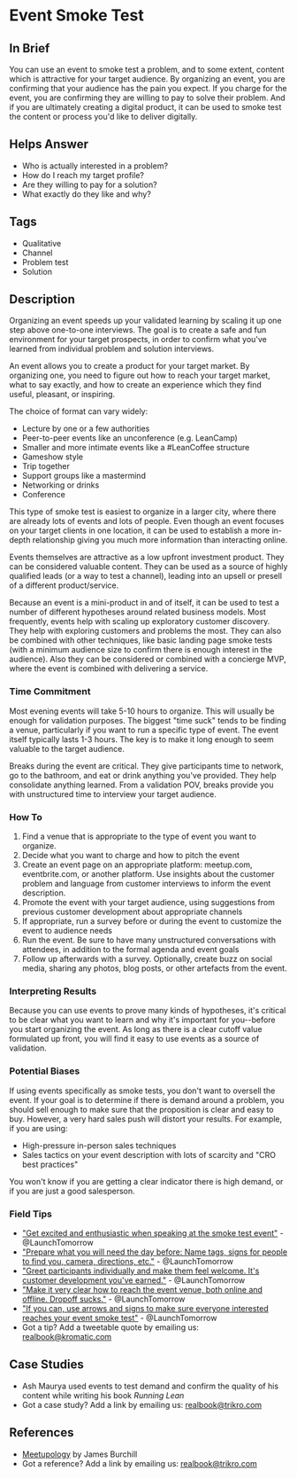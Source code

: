 # Event Smoke Test

## In Brief

You can use an event to smoke test a problem, and to some extent, content which is attractive for your target audience. By organizing an event, you are confirming that your audience has the pain you expect. If you charge for the event, you are confirming they are willing to pay to solve their problem. And if you are ultimately creating a digital product, it can be used to smoke test the content or process you'd like to deliver digitally.

## Helps Answer

* Who is actually interested in a problem?
* How do I reach my target profile? 
* Are they willing to pay for a solution?
* What exactly do they like and why?

## Tags

* Qualitative
* Channel
* Problem test
* Solution

## Description

Organizing an event speeds up your validated learning by scaling it up one step above one-to-one interviews. The goal is to create a safe and fun environment for your target prospects, in order to confirm what you've learned from individual problem and solution interviews.

An event allows you to create a product for your target market. By organizing one, you need to figure out how to reach your target market, what to say exactly, and how to create an experience which they find useful, pleasant, or inspiring.

The choice of format can vary widely:

* Lecture by one or a few authorities
* Peer-to-peer events like an unconference \(e.g. LeanCamp\)
* Smaller and more intimate events like a \#LeanCoffee structure
* Gameshow style 
* Trip together
* Support groups like a mastermind
* Networking or drinks 
* Conference

This type of smoke test is easiest to organize in a larger city, where there are already lots of events and lots of people. Even though an event focuses on your target clients in one location, it can be used to establish a more in-depth relationship giving you much more information than interacting online.

Events themselves are attractive as a low upfront investment product. They can be considered valuable content. They can be used as a source of highly qualified leads \(or a way to test a channel\), leading into an upsell or presell of a different product/service.

Because an event is a mini-product in and of itself, it can be used to test a number of different hypotheses around related business models. Most frequently, events help with scaling up exploratory customer discovery. They help with exploring customers and problems the most. They can also be combined with other techniques, like basic landing page smoke tests \(with a minimum audience size to confirm there is enough interest in the audience\). Also they can be considered or combined with a concierge MVP, where the event is combined with delivering a service.

### Time Commitment

Most evening events will take 5-10 hours to organize. This will usually be enough for validation purposes. The biggest "time suck" tends to be finding a venue, particularly if you want to run a specific type of event. The event itself typically lasts 1-3 hours. The key is to make it long enough to seem valuable to the target audience.

Breaks during the event are critical. They give participants time to network, go to the bathroom, and eat or drink anything you've provided. They help consolidate anything learned. From a validation POV, breaks  provide you with unstructured time to interview your target audience.

### How To

1. Find a venue that is appropriate to the type of event you want to organize.
2. Decide what you want to charge and how to pitch the event
3. Create an event page on an appropriate platform: meetup.com, eventbrite.com, or another platform. Use insights about the customer problem and language from customer interviews to inform the event description.
4. Promote the event with your target audience, using suggestions from previous customer development about appropriate channels
5. If appropriate, run a survey before or during the event to customize the event to audience needs
6. Run the event. Be sure to have many unstructured conversations with attendees, in addition to the formal agenda and event goals
7. Follow up afterwards with a survey. Optionally, create buzz on social media, sharing any photos, blog posts, or other artefacts from the event.

### Interpreting Results

Because you can use events to prove many kinds of hypotheses, it's critical to be clear what you want to learn and why it's important for you--before you start organizing the event. As long as there is a clear cutoff value formulated up front, you will find it easy to use events as a source of validation.

### Potential Biases

If using events specifically as smoke tests, you don't want to oversell the event. If your goal is to determine if there is demand around a problem, you should sell enough to make sure that the proposition is clear and easy to buy. However, a very hard sales push will distort your results. For example, if you are using:

* High-pressure in-person sales techniques 
* Sales tactics on your event description with lots of scarcity and "CRO best practices"

You won't know if you are getting a clear indicator there is high demand, or if you are just a good salesperson.

### Field Tips

* ["Get excited and enthusiastic when speaking at the smoke test event"](https://ctt.ec/E2p33) - @LaunchTomorrow
* ["Prepare what you will need the day before: Name tags, signs for people to find you, camera, directions, etc."](https://ctt.ec/fef71) - @LaunchTomorrow
* ["Greet participants individually and make them feel welcome. It's customer development you've earned."](https://ctt.ec/ycSE0) - @LaunchTomorrow
* ["Make it very clear how to reach the event venue, both online and offline. Dropoff sucks."](https://ctt.ec/Gs4cF) - @LaunchTomorrow
* ["If you can, use arrows and signs to make sure everyone interested reaches your event smoke test"](https://ctt.ec/Ywbpi) - @LaunchTomorrow
* Got a tip? Add a tweetable quote by emailing us: [realbook@kromatic.com](mailto:realbook@kromatic.com)

## Case Studies

* Ash Maurya used events to test demand and confirm the quality of his content while writing his book _Running Lean_
* Got a case study? Add a link by emailing us: [realbook@trikro.com](mailto:realbook@trikro.com)

## References

* [Meetupology](https://www.amazon.com/Meetupology-Market-Business-Networking-Meetups-ebook/dp/B00IIXU6X2) by James Burchill
* Got a reference? Add a link by emailing us: [realbook@trikro.com](mailto:realbook@trikro.com)



